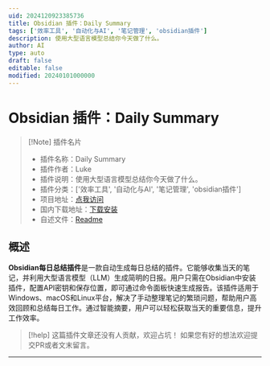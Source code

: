 ```yaml
---
uid: 2024120923385736
title: Obsidian 插件：Daily Summary
tags: ['效率工具', '自动化与AI', '笔记管理', 'obsidian插件']
description: 使用大型语言模型总结你今天做了什么。
author: AI
type: auto
draft: false
editable: false
modified: 20240101000000
---
```


# Obsidian 插件：Daily Summary

> [!Note] 插件名片
> - 插件名称：Daily Summary
> - 插件作者：Luke
> - 插件说明：使用大型语言模型总结你今天做了什么。
> - 插件分类：['效率工具', '自动化与AI', '笔记管理', 'obsidian插件']
> - 项目地址：[点我访问](https://github.com/CSLukkun/ob_daily_summary)
> - 国内下载地址：[下载安装](https://pkmer.cn/products/plugin/pluginMarket/?daily-summary)
> - 自述文件：[Readme](https://ghproxy.net/https://raw.githubusercontent.com/CSLukkun/ob_daily_summary/main/README.md)



## 概述

**Obsidian每日总结插件**是一款自动生成每日总结的插件。它能够收集当天的笔记，并利用大型语言模型（LLM）生成简明的日报。用户只需在Obsidian中安装插件，配置API密钥和保存位置，即可通过命令面板快速生成报告。该插件适用于Windows、macOS和Linux平台，解决了手动整理笔记的繁琐问题，帮助用户高效回顾和总结每日工作。通过智能摘要，用户可以轻松获取当天的重要信息，提升工作效率。


> [!help] 
> 这篇插件文章还没有人贡献，欢迎占坑！
> 如果您有好的想法欢迎提交PR或者文末留言。
> 

---



